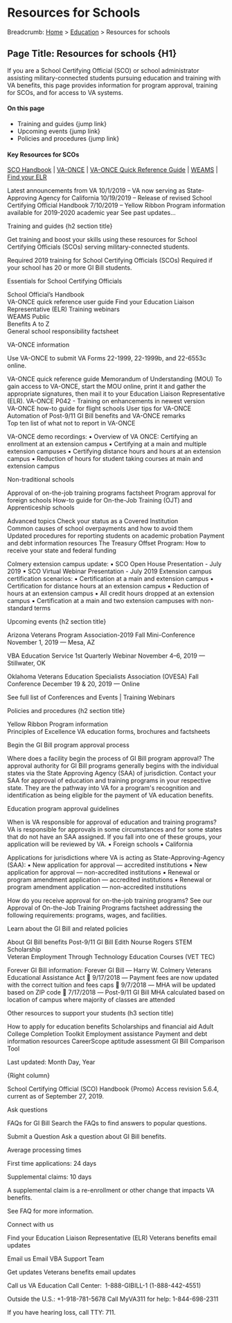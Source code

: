 
# Resources for Schools

Breadcrumb: [Home]() > [Education]() >  Resources for schools

## Page Title: Resources for schools {H1}

If you are a School Certifying Official (SCO) or school administrator assisting military-connected students pursuing education and training with VA benefits, this page provides information for program approval, training for SCOs, and for access to VA systems. 

#### On this page
* Training and guides {jump link}
* Upcoming events {jump link}
* Policies and procedures {jump link}

#### Key Resources for SCOs 
[SCO Handbook]()  |  [VA-ONCE]()  |  [VA-ONCE Quick Reference Guide]()  |  [WEAMS]()  |  [Find your ELR]() 


Latest announcements from VA
10/1/2019 – VA now serving as State-Approving Agency for California
10/19/2019 – Release of revised School Certifying Official Handbook
7/10/2019 – Yellow Ribbon Program information available for 2019-2020 academic year
See past updates…


Training and guides {h2 section title} 

Get training and boost your skills using these resources for School Certifying Officials (SCOs) serving military-connected students.

Required 2019 training for School Certifying Officials (SCOs) 
Required if your school has 20 or more GI Bill students.


Essentials for School Certifying Officials

School Official’s Handbook   
VA-ONCE quick reference user guide 
Find your Education Liaison Representative (ELR) 
Training webinars   
WEAMS Public   
Benefits A to Z   
General school responsibility factsheet   


VA-ONCE information

Use VA-ONCE to submit VA Forms 22-1999, 22-1999b, and 22-6553c online.

VA-ONCE quick reference guide 
Memorandum of Understanding (MOU) 
To gain access to VA-ONCE, start the MOU online, print it and gather the appropriate signatures, then mail it to your Education Liaison Representative (ELR). 
VA-ONCE P042 - Training on enhancements in newest version  
VA-ONCE how-to guide for flight schools 
User tips for VA-ONCE 
Automation of Post-9/11 GI Bill benefits and VA-ONCE remarks   
Top ten list of what not to report in VA-ONCE   

VA-ONCE demo recordings:
	▪	Overview of VA ONCE: Certifying an enrollment at an extension campus
 	▪	Certifying at a main and multiple extension campuses
 	▪	Certifying distance hours and hours at an extension campus 
	▪	Reduction of hours for student taking courses at main and extension campus 


Non-traditional schools

Approval of on-the-job training programs factsheet 
Program approval for foreign schools
How-to guide for On-the-Job Training (OJT) and Apprenticeship schools 


Advanced topics
Check your status as a Covered Institution  
Common causes of school overpayments and how to avoid them  
Updated procedures for reporting students on academic probation 
Payment and debt information resources 
The Treasury Offset Program: How to receive your state and federal funding

Colmery extension campus update:
	▪	SCO Open House Presentation - July 2019
 	▪	SCO Virtual Webinar Presentation - July 2019
Extension campus certification scenarios:
	▪	Certification at a main and extension campus
 	▪	Certification for distance hours at an extension campus
 	▪	Reduction of hours at an extension campus
 	▪	All credit hours dropped at an extension campus 
	▪	Certification at a main and two extension campuses with non-standard terms


Upcoming events {h2 section title} 

Arizona Veterans Program Association-2019 Fall Mini-Conference  
November 1, 2019 — Mesa, AZ

VBA Education Service 1st Quarterly Webinar 
November 4–6, 2019 — Stillwater, OK

Oklahoma Veterans Education Specialists Association (OVESA) Fall Conference 
December 19 & 20, 2019 — Online 

See full list of Conferences and Events  |  Training Webinars


Policies and procedures {h2 section title} 

Yellow Ribbon Program information  
Principles of Excellence 
VA education forms, brochures and factsheets 


Begin the GI Bill program approval process

Where does a facility begin the process of GI Bill program approval?
The approval authority for GI Bill programs generally begins with the individual states via the State Approving Agency (SAA) of jurisdiction.  Contact your SAA for approval of education and training programs in your respective state. They are the pathway into VA for a program's recognition and identification as being eligible for the payment of VA education benefits.

Education program approval guidelines   

When is VA responsible for approval of education and training programs?
VA is responsible for approvals in some circumstances and for some states that do not have an SAA assigned. If you fall into one of these groups, your application will be reviewed by VA.
▪	Foreign schools
 	▪	California 

Applications for jurisdictions where VA is acting as State-Approving-Agency (SAA):
	▪	New application for approval — accredited institutions
  	▪	New application for approval — non-accredited institutions
 	▪	Renewal or program amendment application — accredited institutions
 	▪	Renewal or program amendment application — non-accredited institutions 

How do you receive approval for on-the-job training programs?
See our Approval of On-the-Job Training Programs factsheet addressing the following requirements: programs, wages, and facilities.


Learn about the GI Bill and related policies

About GI Bill benefits 
Post-9/11 GI Bill 
Edith Nourse Rogers STEM Scholarship    
Veteran Employment Through Technology Education Courses (VET TEC)

Forever GI Bill information:
Forever GI Bill — Harry W. Colmery Veterans Educational Assistance Act   
9/17/2018 — Payment fees are now updated with the correct tuition and fees caps   
9/7/2018 — MHA will be updated based on ZIP code   
7/17/2018 — Post-9/11 GI Bill MHA calculated based on location of campus where majority of classes are attended


Other resources to support your students (h3 section title)

How to apply for education benefits
Scholarships and financial aid
Adult College Completion Toolkit
Employment assistance
Payment and debt information resources
CareerScope aptitude assessment 
GI Bill Comparison Tool



Last updated: Month Day, Year


{Right column}

School Certifying Official (SCO) Handbook {Promo}
Access revision 5.6.4, current as of September 27, 2019.


Ask questions

FAQs for GI Bill
Search the FAQs to find answers to popular questions.  

Submit a Question 
Ask a question about GI Bill benefits. 


Average processing times

First time applications:
24 days

Supplemental claims:
10 days

A supplemental claim is a re-enrollment or other change that impacts VA benefits.    

See FAQ for more information.


Connect with us

Find your Education Liaison Representative (ELR)
Veterans benefits email updates

Email us
Email VBA Support Team

Get updates
Veterans benefits email updates

Call us
VA Education Call Center: 
1-888-GIBILL-1 (1-888-442-4551)

Outside the U.S.: +1-918-781-5678
Call MyVA311 for help: 1-844-698-2311

If you have hearing loss, call TTY: 711.

